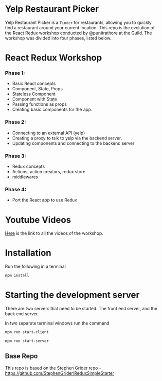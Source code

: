 # Yelp Restaurant Picker
Yelp Restaurant Picker is a `Tinder` for restaurants, allowing you to quickly find a restaurant around your current location. This repo is the evolution of the React Redux workshop conducted by @punitrathore at the Guild. The workshop was divided into four phases, listed below.

# React Redux Workshop

### Phase 1:
  - Basic React concepts
  - Component, State, Props
  - Stateless Component
  - Component with State
  - Passing functions as props
  - Creating basic components for the app.

### Phase 2:
  - Connecting to an external API (yelp)
  - Creating a proxy to talk to yelp via the backend server.
  - Updating components and connecting to the backend server

### Phase 3:
  - Redux concepts
  - Actions, action creators, redux store
  - middlewares
 
### Phase 4:
  - Port the React app to use Redux

# Youtube Videos

[Here](https://www.youtube.com/watch?v=S_uhK5kd0pE&list=PLcSbxZVkmW_i2ovn0cZ5nTqb542uhrXVb) is the link to all the videos of the workshop.


# Installation

Run the following in a terminal
```bash
npm install
```

# Starting the development server

There are two servers that need to be started. The front end server, and the back end server.

In two separate terminal windows run the command

```bash
npm run start-client
```

```bash
npm run start-server
```

## Base Repo

This repo is based on the Stephen Grider repo - https://github.com/StephenGrider/ReduxSimpleStarter
